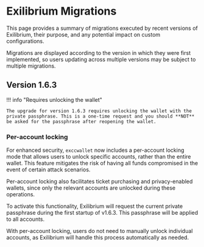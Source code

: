 # Exilibrium Migrations

This page provides a summary of migrations executed by recent versions of Exilibrium, their purpose, and any potential impact on custom configurations.

Migrations are displayed according to the version in which they were first implemented, so users updating across multiple versions may be subject to multiple migrations.


## Version 1.6.3

!!! info "Requires unlocking the wallet"

    The upgrade for version 1.6.3 requires unlocking the wallet with the private passphrase. This is a one-time request and you should **NOT** be asked for the passphrase after reopening the wallet.
    
### Per-account locking

For enhanced security, `exccwallet` now includes a per-account locking mode that allows users to unlock specific accounts, rather than the entire wallet. This feature mitigates the risk of having all funds compromised in the event of certain attack scenarios.

Per-account locking also facilitates ticket purchasing and privacy-enabled wallets, since only the relevant accounts are unlocked during these operations.

To activate this functionality, Exilibrium will request the current private passphrase during the first startup of v1.6.3. This passphrase will be applied to all accounts.

With per-account locking, users do not need to manually unlock individual accounts, as Exilibrium will handle this process automatically as needed.
